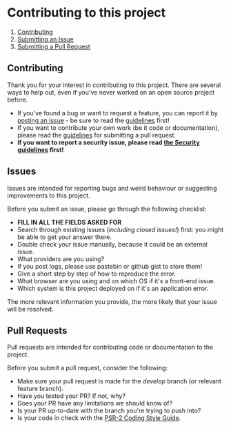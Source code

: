 # Contributing to this project

1. [Contributing](#contributing)
1. [Submitting an Issue](#issues)
1. [Submitting a Pull Request](#pull-requests)

## Contributing

Thank you for your interest in contributing to this project. There are several
ways to help out, even if you've never worked on an open source project before.

* If you've found a bug or want to request a feature, you can report it by
  [posting an issue] - be sure to read the [guidelines](#issues) first!
* If you want to contribute your own work (be it code or documentation), please
  read the [guidelines](#pull-requests) for submitting a pull request.
* **If you want to report a security issue, please read
  [the Security guidelines](SECURITY.md) first!**

## Issues

Issues are intended for reporting bugs and weird behaviour or suggesting
improvements to this project.

Before you submit an issue, please go through the following checklist:

* **FILL IN ALL THE FIELDS ASKED FOR**
* Search through existing issues (*including closed issues!*) first: you might
  be able to get your answer there.
* Double check your issue manually, because it could be an external issue.
* What providers are you using?
* If you post logs, please use pastebin or github gist to store them!
* Give a short step by step of how to reproduce the error.
* What browser are you using and on which OS if it's a front-end issue.
* Which system is this project deployed on if it's an application error.

The more relevant information you provide, the more likely that your issue will
be resolved.

## Pull Requests

Pull requests are intended for contributing code or documentation to the
project.

Before you submit a pull request, consider the following:

* Make sure your pull request is made for the *develop* branch (or relevant
  feature branch).
* Have you tested your PR? If not, why?
* Does your PR have any limitations we should know of?
* Is your PR up-to-date with the branch you're trying to push into?
* Is your code in check with the [PSR-2 Coding Style Guide].

[posting an issue]: https://github.com/district09/php_package_gent-lez/issues/new
[PSR-2 Coding Style Guide]: http://www.php-fig.org/psr/psr-2/
